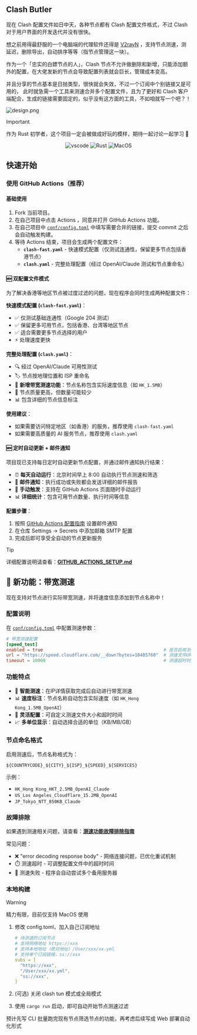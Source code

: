 ## Clash Butler

现在 Clash 配置文件如日中天，各种节点都有 Clash 配置文件格式，不过 Clash
对于用户界面的开发迭代并没有很快。

想之前用得最舒服的一个电脑端的代理软件还得是 [V2rayN](https://github.com/2dust/v2rayN)
，支持节点测速，测延迟，删除导出，自动排序等等（指节点管理这一块）。

作为一个「忠实的白嫖节点的人」，Clash 节点不允许做删除和新增，只能添加额外的配置，在大佬发新的节点会导致配置列表就会巨长，管理成本变高。

并且分享的节点基本是日抛类型，很快就会失效，不过一个订阅中个别链接又是可用的，
此时就急需一个工具来测速合并多个配置文件，且为了更好和 Clash 客户端配合，生成的链接需要固定的，似乎没有这方面的工具，不如咱就写一个吧？！

![design.png](docs/design.png)

> [!IMPORTANT]
> 作为 Rust 初学者，这个项目一定会被做成好玩的模样，期待一起讨论一起学习 🎉

<p align="center">
  <img alt="vscode" src="https://img.shields.io/badge/Visual%20Studio%20Code-0078d7.svg?style=flat-square&logo=visual-studio-code&logoColor=white" >
  <img alt="Rust" src="https://img.shields.io/badge/Rust 2021-%23000000.svg?style=flat-square&logo=rust&logoColor=white" >
  <img alt="MacOS" src="https://img.shields.io/badge/Sequoia%2015.0-000000?style=flat-square&logo=macos&logoColor=F0F0F0" />
</p>

## 快速开始

### 使用 GitHub Actions（推荐）

#### 基础使用
1. Fork 当前项目。
2. 在自己项目中点击 Actions ，同意并打开 GitHub Actions 功能。
3. 在自己项目中 [`conf/config.toml`](conf/config.toml:1) 中填写需要合并的链接，提交 commit 之后会自动触发构建。
4. 等待 Actions 结束，项目会生成两个配置文件：
   - **`clash-fast.yaml`** - 快速模式配置（仅测试连通性，保留更多节点包括香港节点）
   - **`clash.yaml`** - 完整处理配置（经过 OpenAI/Claude 测试和节点重命名）

#### 🆕 双配置文件模式
为了解决香港等地区节点被过度过滤的问题，现在程序会同时生成两种配置文件：

**快速模式配置 (`clash-fast.yaml`)**：
- ✅ 仅测试基础连通性（Google 204 测试）
- ✅ 保留更多可用节点，包括香港、台湾等地区节点
- ✅ 适合需要更多节点选择的用户
- ⚡ 处理速度更快

**完整处理配置 (`clash.yaml`)**：
- 🔍 经过 OpenAI/Claude 可用性测试
- 🏷️ 节点按地理位置和 ISP 重命名
- 🚀 **新增带宽测速功能**：节点名称包含实际速度信息（如 `HK_1.5MB`）
- 🎯 节点质量更高，但数量可能较少
- 📊 包含详细的节点信息标注

**使用建议**：
- 如果需要访问特定地区（如香港）的服务，推荐使用 `clash-fast.yaml`
- 如果需要高质量的 AI 服务节点，推荐使用 `clash.yaml`

#### 🆕 定时自动更新 + 邮件通知
项目现已支持每日定时自动更新节点配置，并通过邮件通知执行结果：

- ⏰ **每天自动运行**：北京时间早上 8:00 自动执行节点测速和筛选
- 📧 **邮件通知**：执行成功或失败都会发送详细的邮件报告
- 🔧 **手动触发**：支持在 GitHub Actions 页面随时手动运行
- 📊 **详细统计**：包含可用节点数量、执行时间等信息

**配置步骤**：
1. 按照 [GitHub Actions 配置指南](GITHUB_ACTIONS_SETUP.md) 设置邮件通知
2. 在仓库 Settings → Secrets 中添加邮箱 SMTP 配置
3. 完成后即可享受全自动的节点更新服务

> [!TIP]
> 详细配置说明请查看：[**GITHUB_ACTIONS_SETUP.md**](GITHUB_ACTIONS_SETUP.md)

## 🚀 新功能：带宽测速

现在支持对节点进行实际带宽测速，并将速度信息添加到节点名称中！

### 配置说明

在 [`conf/config.toml`](conf/config.toml) 中配置测速参数：

```toml
# 带宽测速配置
[speed_test]
enabled = true                                              # 是否启用测速功能
url = "https://speed.cloudflare.com/__down?bytes=10485760"  # 测速文件URL（10MB）
timeout = 10000                                             # 测速超时时间（毫秒）
```

### 功能特点

- 🎯 **智能测速**：在IP详情获取完成后自动进行带宽测速
- 📊 **速度标注**：节点名称自动包含实际速度（如 `HK_Hong Kong_1.5MB_OpenAI`）
- 🔧 **灵活配置**：可自定义测速文件大小和超时时间
- 📈 **多单位显示**：自动选择合适的单位（KB/MB/GB）

### 节点命名格式

启用测速后，节点名称格式为：
```
${COUNTRYCODE}_${CITY}_${ISP}_${SPEED}_${SERVICES}
```

示例：
- `HK_Hong Kong_HKT_2.5MB_OpenAI_Claude`
- `US_Los Angeles_Cloudflare_15.2MB_OpenAI`
- `JP_Tokyo_NTT_850KB_Claude`

### 故障排除

如果遇到测速相关问题，请查看：[**测速功能故障排除指南**](SPEEDTEST_TROUBLESHOOTING.md)

常见问题：
- ❌ "error decoding response body" - 网络连接问题，已优化重试机制
- ⏱️ 测速超时 - 可调整配置文件中的超时时间
- 🔄 测速失败 - 程序会自动尝试多个备用服务器

### 本地构建

> [!WARNING]
> 精力有限，目前仅支持 MacOS 使用

1. 修改 config.toml，加入自己订阅地址
    ```yaml
   # 待测速的订阅节点
   # 支持网络地址 https://xxx
   # 支持本地地址（绝对地址）/User/xxx/xx.yml
   # 支持单个订阅链接，ss://xxx
   subs = [
      "https://xxx",
      "/User/xxx/xx.yml",
      "ss://xxx",
   ]
   ```

2. (可选) 关闭 clash tun 模式或全局模式
3. 使用 `cargo run` 启动，即可自动开始节点测速过滤

预计先写 CLI 批量跑完现有节点筛选节点的功能，再考虑后续写成 Web 部署自动化形式